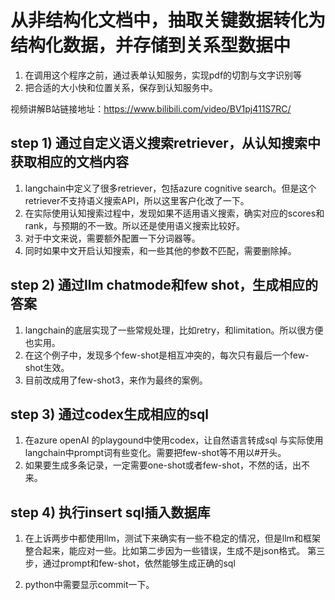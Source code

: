 # 从非结构化文档中，抽取关键数据转化为结构化数据，并存储到关系型数据中

1. 在调用这个程序之前，通过表单认知服务，实现pdf的切割与文字识别等
2. 把合适的大小快和位置关系，保存到认知服务中。

视频讲解B站链接地址：https://www.bilibili.com/video/BV1pj411S7RC/

## step 1) 通过自定义语义搜索retriever，从认知搜索中获取相应的文档内容

1. langchain中定义了很多retriever，包括azure cognitive search。但是这个retriever不支持语义搜索API，所以这里客户化改了一下。
2. 在实际使用认知搜索过程中，发现如果不适用语义搜索，确实对应的scores和rank，与预期的不一致。所以还是使用语义搜索比较好。
3. 对于中文来说，需要额外配置一下分词器等。
4. 同时如果中文开启认知搜索，和一些其他的参数不匹配，需要删除掉。


## step 2) 通过llm chatmode和few shot，生成相应的答案

1. langchain的底层实现了一些常规处理，比如retry，和limitation。所以很方便也实用。
2. 在这个例子中，发现多个few-shot是相互冲突的，每次只有最后一个few-shot生效。
3. 目前改成用了few-shot3，来作为最终的案例。

## step 3) 通过codex生成相应的sql

1. 在azure openAI 的playgound中使用codex，让自然语言转成sql 与实际使用langchain中prompt词有些变化。需要把few-shot等不用以#开头。
2. 如果要生成多条记录，一定需要one-shot或者few-shot，不然的话，出不来。


## step 4) 执行insert sql插入数据库

1. 在上诉两步中都使用llm，测试下来确实有一些不稳定的情况，但是llm和框架整合起来，能应对一些。比如第二步因为一些错误，生成不是json格式。
第三步，通过prompt和few-shot，依然能够生成正确的sql

2. python中需要显示commit一下。

